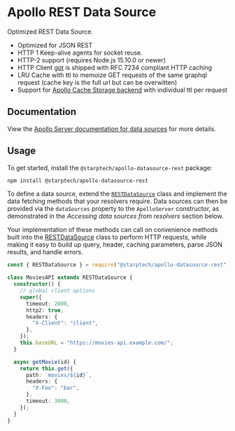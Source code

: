 # Apollo REST Data Source

Optimized REST Data Source.

- Optimized for JSON REST
- HTTP 1 Keep-alive agents for socket reuse.
- HTTP-2 support (requires Node.js 15.10.0 or newer)
- HTTP Client [got](https://github.com/sindresorhus/got) is shipped with RFC 7234 compliant HTTP caching
- LRU Cache with ttl to memoize GET requests of the same graphql request (cache key is the full url but can be overwitten)
- Support for [Apollo Cache Storage backend](https://www.apollographql.com/docs/apollo-server/data/data-sources/#using-memcachedredis-as-a-cache-storage-backend) with individual ttl per request

## Documentation

View the [Apollo Server documentation for data sources](https://www.apollographql.com/docs/apollo-server/features/data-sources/) for more details.

## Usage

To get started, install the `@starptech/apollo-datasource-rest` package:

```bash
npm install @starptech/apollo-datasource-rest
```

To define a data source, extend the [`RESTDataSource`](https://github.com/apollographql/apollo-server/tree/main/packages/apollo-datasource-rest) class and implement the data fetching methods that your resolvers require. Data sources can then be provided via the `dataSources` property to the `ApolloServer` constructor, as demonstrated in the _Accessing data sources from resolvers_ section below.

Your implementation of these methods can call on convenience methods built into the [RESTDataSource](./src/RESTDataSource.ts) class to perform HTTP requests, while making it easy to build up query, header, caching parameters, parse JSON results, and handle errors.

```ts
const { RESTDataSource } = require("@starptech/apollo-datasource-rest");

class MoviesAPI extends RESTDataSource {
  constructor() {
    // global client options
    super({
      timeout: 2000,
      http2: true,
      headers: {
        "X-Client": "client",
      },
    });
    this.baseURL = "https://movies-api.example.com/";
  }

  async getMovie(id) {
    return this.get({
      path: `movies/${id}`,
      headers: {
        "X-Foo": "bar",
      },
      timeout: 3000,
    });
  }
}
```
